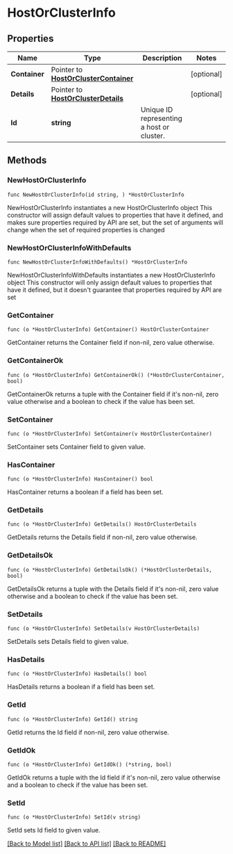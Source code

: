 # HostOrClusterInfo

## Properties

Name | Type | Description | Notes
------------ | ------------- | ------------- | -------------
**Container** | Pointer to [**HostOrClusterContainer**](HostOrClusterContainer.md) |  | [optional] 
**Details** | Pointer to [**HostOrClusterDetails**](HostOrClusterDetails.md) |  | [optional] 
**Id** | **string** | Unique ID representing a host or cluster. | 

## Methods

### NewHostOrClusterInfo

`func NewHostOrClusterInfo(id string, ) *HostOrClusterInfo`

NewHostOrClusterInfo instantiates a new HostOrClusterInfo object
This constructor will assign default values to properties that have it defined,
and makes sure properties required by API are set, but the set of arguments
will change when the set of required properties is changed

### NewHostOrClusterInfoWithDefaults

`func NewHostOrClusterInfoWithDefaults() *HostOrClusterInfo`

NewHostOrClusterInfoWithDefaults instantiates a new HostOrClusterInfo object
This constructor will only assign default values to properties that have it defined,
but it doesn't guarantee that properties required by API are set

### GetContainer

`func (o *HostOrClusterInfo) GetContainer() HostOrClusterContainer`

GetContainer returns the Container field if non-nil, zero value otherwise.

### GetContainerOk

`func (o *HostOrClusterInfo) GetContainerOk() (*HostOrClusterContainer, bool)`

GetContainerOk returns a tuple with the Container field if it's non-nil, zero value otherwise
and a boolean to check if the value has been set.

### SetContainer

`func (o *HostOrClusterInfo) SetContainer(v HostOrClusterContainer)`

SetContainer sets Container field to given value.

### HasContainer

`func (o *HostOrClusterInfo) HasContainer() bool`

HasContainer returns a boolean if a field has been set.

### GetDetails

`func (o *HostOrClusterInfo) GetDetails() HostOrClusterDetails`

GetDetails returns the Details field if non-nil, zero value otherwise.

### GetDetailsOk

`func (o *HostOrClusterInfo) GetDetailsOk() (*HostOrClusterDetails, bool)`

GetDetailsOk returns a tuple with the Details field if it's non-nil, zero value otherwise
and a boolean to check if the value has been set.

### SetDetails

`func (o *HostOrClusterInfo) SetDetails(v HostOrClusterDetails)`

SetDetails sets Details field to given value.

### HasDetails

`func (o *HostOrClusterInfo) HasDetails() bool`

HasDetails returns a boolean if a field has been set.

### GetId

`func (o *HostOrClusterInfo) GetId() string`

GetId returns the Id field if non-nil, zero value otherwise.

### GetIdOk

`func (o *HostOrClusterInfo) GetIdOk() (*string, bool)`

GetIdOk returns a tuple with the Id field if it's non-nil, zero value otherwise
and a boolean to check if the value has been set.

### SetId

`func (o *HostOrClusterInfo) SetId(v string)`

SetId sets Id field to given value.



[[Back to Model list]](../README.md#documentation-for-models) [[Back to API list]](../README.md#documentation-for-api-endpoints) [[Back to README]](../README.md)


